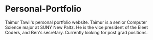 # Personal-Portfolio
Taimur Tawil's personal portfolio website. Taimur is a senior Computer Science major at SUNY New Paltz. He is the vice president of the Eleet Coders, and Ben's secretary. Currently looking for post grad positions.
